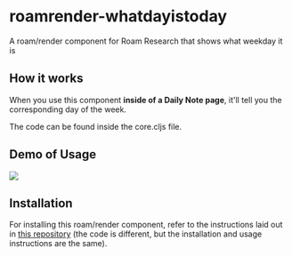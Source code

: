 # roamrender-whatdayistoday
A roam/render component for Roam Research that shows what weekday it is

## How it works

When you use this component **inside of a Daily Note page**, it'll tell you the corresponding day of the week. 

The code can be found inside the core.cljs file.

## Demo of Usage

![](https://github.com/clarapastore/roamrender-whatdayistoday/blob/main/demo.gif)


## Installation

For installing this roam/render component, refer to the instructions laid out in [this repository](https://github.com/clarapastore/youglish-roam-dutch/blob/main/README.md#installation) (the code is different, but the installation and usage instructions are the same).
